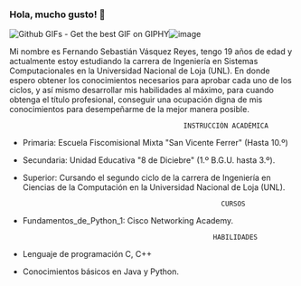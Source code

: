

### Hola, mucho gusto! 👋

<img src="https://media1.giphy.com/headers/GitHub/w8ZJLtJbmuph.gif" alt="Github GIFs - Get the best GIF on GIPHY"/>![image](https://github.com/FernandoVR7/FernandoVR7/assets/134022775/39ca717a-38d1-490e-ac7f-4397638d41f5)

Mi nombre es Fernando Sebastián Vásquez Reyes, tengo 19 años de edad y actualmente estoy estudiando la carrera de Ingeniería en Sistemas Computacionales en la Universidad Nacional de Loja (UNL). En donde espero obtener los conocimientos necesarios para aprobar cada uno de los ciclos, y así mismo desarrollar mis habilidades al máximo, para cuando obtenga el título profesional, conseguir una ocupación digna de mis conocimientos para desempeñarme de la mejor manera posible. 
                                               
                                               INSTRUCCIÓN ACADÉMICA
                                               
- Primaria: Escuela Fiscomisional Mixta "San Vicente Ferrer" (Hasta 10.º)

- Secundaria: Unidad Educativa "8 de Diciebre" (1.º B.G.U. hasta 3.º).

- Superior: Cursando el segundo ciclo de la carrera de Ingeniería en Ciencias de la Computación en la Universidad Nacional de Loja (UNL).

                                                       CURSOS
                                                        
 - Fundamentos_de_Python_1: Cisco Networking Academy. 

                                                      HABILIDADES
 
- Lenguaje de programación C, C++
- Conocimientos básicos en Java y Python.
